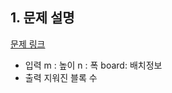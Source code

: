 ## 1. 문제 설명

[문제 링크](https://programmers.co.kr/learn/courses/30/lessons/17679)

- 입력
  m : 높이
  n : 폭
  board: 배치정보
- 출력
  지워진 블록 수
